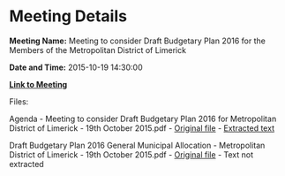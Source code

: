 # Meeting Details

**Meeting Name:** Meeting to consider Draft Budgetary Plan 2016 for the Members of the Metropolitan District of Limerick

**Date and Time:** 2015-10-19 14:30:00

**[Link to Meeting](https://www.limerick.ie/council/whats-on/meeting-consider-draft-budgetary-plan-2016-members-metropolitan-district-limerick)**

Files: 

Agenda - Meeting to consider Draft Budgetary Plan 2016 for Metropolitan District of Limerick - 19th October 2015.pdf - [Original file](https://www.limerick.ie/sites/default/files/media/documents/2017-06/Agenda%20-%20Meeting%20to%20consider%20Draft%20Budgetary%20Plan%202016%20for%20Metropolitan%20District%20of%20Limerick.pdf) - [Extracted text](./Agenda%20-%20Meeting%20to%20consider%20Draft%20Budgetary%20Plan%202016%20for%20Metropolitan%20District%20of%20Limerick%20-%2019th%20October%202015.md)

Draft Budgetary Plan 2016 General Municipal Allocation - Metropolitan District of Limerick - 19th October 2015.pdf - [Original file](https://www.limerick.ie/sites/default/files/media/documents/2017-06/Draft%20Budgetary%20Plan%202016%20General%20Municipal%20Allocation%20-%20Metropolitan%20District%20of%20Limerick%20-%2019th%20Oc.pdf) - Text not extracted

